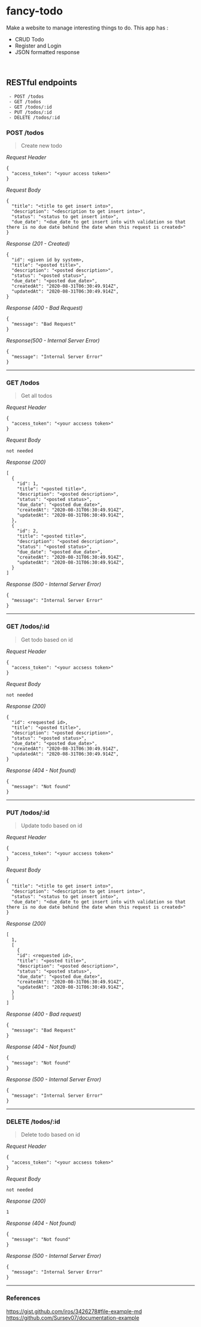 # fancy-todo
Make a website to manage interesting things to do. This app has :
* CRUD Todo
* Register and Login
* JSON formatted response

&nbsp;

## RESTful endpoints
```
 - POST /todos
 - GET /todos
 - GET /todos/:id
 - PUT /todos/:id
 - DELETE /todos/:id
```

### POST /todos

> Create new todo

_Request Header_
```
{
  "access_token": "<your access token>"
}
```

_Request Body_
```
{
  "title": "<title to get insert into>",
  "description": "<description to get insert into>",
  "status": "<status to get insert into>",
  "due_date": "<due_date to get insert into with validation so that there is no due date behind the date when this request is created>"
}
```

_Response (201 - Created)_
```
{
  "id": <given id by system>,
  "title": "<posted title>",
  "description": "<posted description>",
  "status": "<posted status>",
  "due_date": "<posted due_date>",
  "createdAt": "2020-08-31T06:30:49.914Z",
  "updatedAt": "2020-08-31T06:30:49.914Z",
}
```

_Response (400 - Bad Request)_
```
{
  "message": "Bad Request"
}
```

_Response(500 - Internal Server Error)_
```
{
  "message": "Internal Server Error"
}
```
---
### GET /todos

> Get all todos

_Request Header_
```
{
  "access_token": "<your accsess token>"
}
```

_Request Body_
```
not needed
```

_Response (200)_
```
[
  {
    "id": 1,
    "title": "<posted title>",
    "description": "<posted description>",
    "status": "<posted status>",
    "due_date": "<posted due_date>",
    "createdAt": "2020-08-31T06:30:49.914Z",
    "updatedAt": "2020-08-31T06:30:49.914Z",
  },
  {
    "id": 2,
    "title": "<posted title>",
    "description": "<posted description>",
    "status": "<posted status>",
    "due_date": "<posted due_date>",
    "createdAt": "2020-08-31T06:30:49.914Z",
    "updatedAt": "2020-08-31T06:30:49.914Z",
  }
]
```

_Response (500 - Internal Server Error)_
```
{
  "message": "Internal Server Error"
}
```
---
### GET /todos/:id

> Get todo based on id

_Request Header_
```
{
  "access_token": "<your accsess token>"
}
```

_Request Body_
```
not needed
```

_Response (200)_
```
{
  "id": <requested id>,
  "title": "<posted title>",
  "description": "<posted description>",
  "status": "<posted status>",
  "due_date": "<posted due_date>",
  "createdAt": "2020-08-31T06:30:49.914Z",
  "updatedAt": "2020-08-31T06:30:49.914Z",
}
```

_Response (404 - Not found)_
```
{
  "message": "Not found"
}
```
---
### PUT /todos/:id

> Update todo based on id

_Request Header_
```
{
  "access_token": "<your accsess token>"
}
```

_Request Body_
```
{
  "title": "<title to get insert into>",
  "description": "<description to get insert into>",
  "status": "<status to get insert into>",
  "due_date": "<due_date to get insert into with validation so that there is no due date behind the date when this request is created>"
}
```

_Response (200)_
```
[
  1,
  [
    {
    "id": <requested id>,
    "title": "<posted title>",
    "description": "<posted description>",
    "status": "<posted status>",
    "due_date": "<posted due_date>",
    "createdAt": "2020-08-31T06:30:49.914Z",
    "updatedAt": "2020-08-31T06:30:49.914Z",
  }
  ]
]
```

_Response (400 - Bad request)_
```
{
  "message": "Bad Request"
}
```

_Response (404 - Not found)_
```
{
  "message": "Not found"
}
```

_Response (500 - Internal Server Error)_
```
{
  "message": "Internal Server Error"
}
```
---
### DELETE /todos/:id

> Delete todo based on id

_Request Header_
```
{
  "access_token": "<your accsess token>"
}
```

_Request Body_
```
not needed
```

_Response (200)_
```
1
```

_Response (404 - Not found)_
```
{
  "message": "Not found"
}
```

_Response (500 - Internal Server Error)_
```
{
  "message": "Internal Server Error"
}
```
---
### References
https://gist.github.com/iros/3426278#file-example-md
https://github.com/Sursev07/documentation-example